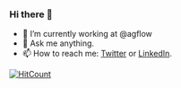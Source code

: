 ### Hi there 👋


- 🔭 I’m currently working at @agflow
- 💬 Ask me anything. 
- 📫 How to reach me: [Twitter](https://twitter.com/salihkemaloglu) or [LinkedIn](https://www.linkedin.com/in/salihkemaloglu/).

[![HitCount](http://hits.dwyl.com/salihkemaloglu/{project}.svg)](http://hits.dwyl.com/salihkemaloglu/{project})
